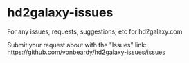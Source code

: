 # hd2galaxy-issues
For any issues, requests, suggestions, etc for hd2galaxy.com

Submit your request about with the "Issues" link: https://github.com/vonbeardy/hd2galaxy-issues/issues
